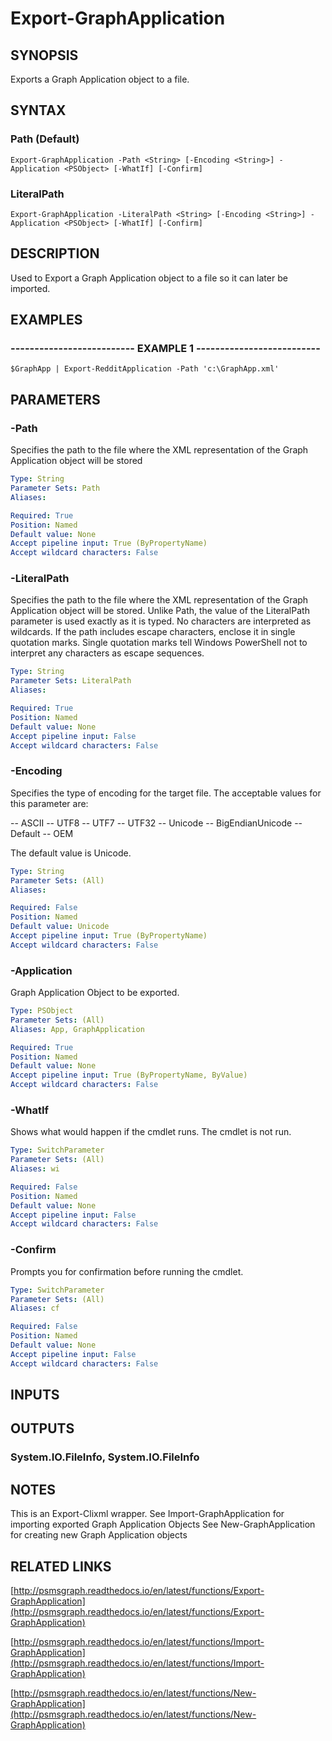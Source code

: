 # Export-GraphApplication

## SYNOPSIS
Exports a Graph Application object to a file.

## SYNTAX

### Path (Default)
```
Export-GraphApplication -Path <String> [-Encoding <String>] -Application <PSObject> [-WhatIf] [-Confirm]
```

### LiteralPath
```
Export-GraphApplication -LiteralPath <String> [-Encoding <String>] -Application <PSObject> [-WhatIf] [-Confirm]
```

## DESCRIPTION
Used to Export a Graph Application object to a file so it can later be imported.

## EXAMPLES

### -------------------------- EXAMPLE 1 --------------------------
```
$GraphApp | Export-RedditApplication -Path 'c:\GraphApp.xml'
```

## PARAMETERS

### -Path
Specifies the path to the file where the XML representation of the Graph Application object will be stored

```yaml
Type: String
Parameter Sets: Path
Aliases: 

Required: True
Position: Named
Default value: None
Accept pipeline input: True (ByPropertyName)
Accept wildcard characters: False
```

### -LiteralPath
Specifies the path to the file where the XML representation of the Graph Application object will be stored.
Unlike Path, the value of the LiteralPath parameter is used exactly as it is typed.
No characters are interpreted as wildcards.
If the path includes escape characters, enclose it in single quotation marks.
Single quotation marks tell Windows PowerShell not to interpret any characters as escape sequences.

```yaml
Type: String
Parameter Sets: LiteralPath
Aliases: 

Required: True
Position: Named
Default value: None
Accept pipeline input: False
Accept wildcard characters: False
```

### -Encoding
Specifies the type of encoding for the target file.
The acceptable values for this parameter are:

-- ASCII
-- UTF8
-- UTF7
-- UTF32
-- Unicode
-- BigEndianUnicode
-- Default
-- OEM

The default value is Unicode.

```yaml
Type: String
Parameter Sets: (All)
Aliases: 

Required: False
Position: Named
Default value: Unicode
Accept pipeline input: True (ByPropertyName)
Accept wildcard characters: False
```

### -Application
Graph Application Object to be exported.

```yaml
Type: PSObject
Parameter Sets: (All)
Aliases: App, GraphApplication

Required: True
Position: Named
Default value: None
Accept pipeline input: True (ByPropertyName, ByValue)
Accept wildcard characters: False
```

### -WhatIf
Shows what would happen if the cmdlet runs.
The cmdlet is not run.

```yaml
Type: SwitchParameter
Parameter Sets: (All)
Aliases: wi

Required: False
Position: Named
Default value: None
Accept pipeline input: False
Accept wildcard characters: False
```

### -Confirm
Prompts you for confirmation before running the cmdlet.

```yaml
Type: SwitchParameter
Parameter Sets: (All)
Aliases: cf

Required: False
Position: Named
Default value: None
Accept pipeline input: False
Accept wildcard characters: False
```

## INPUTS

## OUTPUTS

### System.IO.FileInfo, System.IO.FileInfo

## NOTES
This is an Export-Clixml wrapper.
See Import-GraphApplication for importing exported Graph Application Objects
See New-GraphApplication for creating new Graph Application objects

## RELATED LINKS

[http://psmsgraph.readthedocs.io/en/latest/functions/Export-GraphApplication](http://psmsgraph.readthedocs.io/en/latest/functions/Export-GraphApplication)

[http://psmsgraph.readthedocs.io/en/latest/functions/Import-GraphApplication](http://psmsgraph.readthedocs.io/en/latest/functions/Import-GraphApplication)

[http://psmsgraph.readthedocs.io/en/latest/functions/New-GraphApplication](http://psmsgraph.readthedocs.io/en/latest/functions/New-GraphApplication)

